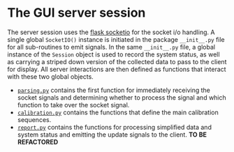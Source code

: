 # The GUI server session

The server session uses the [flask socketio][flasksocket] for the socket i/o
handling. A single global `SocketIO()` instance is initiated in the package
`__init__.py` file for all sub-routines to emit signals. In the same
`__init__.py` file, a global instance of the `Session` object is used to record
the system status, as well as carrying a striped down version of the collected
data to pass to the client for display. All server interactions are then defined
as functions that interact with these two global objects.

- [`parsing.py`](parsing.py) contains the first function for immediately
  receiving the socket signals and determining whether to process the signal and
  which function to take over the socket signal.
- [`calibration.py`](calibration.py) contains the functions that define the main
  calibration sequences.
- [`report.py`](report.py) contains the functions for processing simplified data
  and system status and emitting the update signals to the client. **TO BE
  REFACTORED**

[flasksocket]: https://flask-socketio.readthedocs.io/en/latest/
